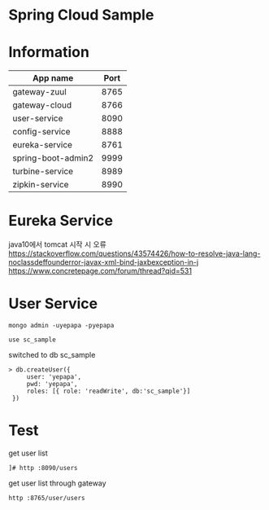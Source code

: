 # Spring Cloud Sample

# Information

| App name            | Port |
| ------------------- | ---- |
| gateway-zuul        | 8765 |
| gateway-cloud       | 8766 |
| user-service        | 8090 |
| config-service      | 8888 |
| eureka-service      | 8761 |
| spring-boot-admin2  | 9999 |
| turbine-service     | 8989 |
| zipkin-service      | 8990 |
 

# Eureka Service

java10에서 tomcat 시작 시 오류  
https://stackoverflow.com/questions/43574426/how-to-resolve-java-lang-noclassdeffounderror-javax-xml-bind-jaxbexception-in-j
https://www.concretepage.com/forum/thread?qid=531


# User Service


```
mongo admin -uyepapa -pyepapa
```

```
use sc_sample
```

switched to db sc_sample

```
> db.createUser({
     user: 'yepapa',
     pwd: 'yepapa',
     roles: [{ role: 'readWrite', db:'sc_sample'}]
 })
```

# Test

get user list
```
]# http :8090/users
```

get user list through gateway
```
http :8765/user/users
```
